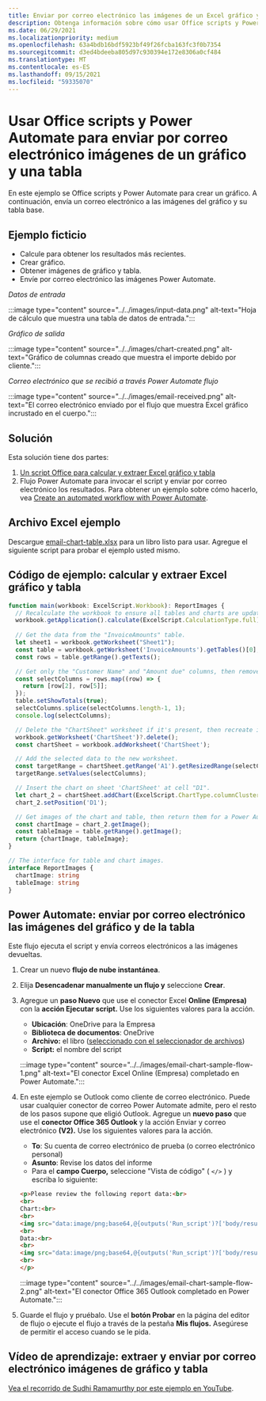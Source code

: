 ```yaml
---
title: Enviar por correo electrónico las imágenes de un Excel gráfico y tabla
description: Obtenga información sobre cómo usar Office scripts y Power Automate para extraer y enviar por correo electrónico las imágenes de un Excel gráfico y tabla.
ms.date: 06/29/2021
ms.localizationpriority: medium
ms.openlocfilehash: 63a4bdb16bdf5923bf49f26fcba163fc3f0b7354
ms.sourcegitcommit: d3ed4bdeeba805d97c930394e172e8306a0cf484
ms.translationtype: MT
ms.contentlocale: es-ES
ms.lasthandoff: 09/15/2021
ms.locfileid: "59335070"
---
```

# <a name="use-office-scripts-and-power-automate-to-email-images-of-a-chart-and-table"></a>Usar Office scripts y Power Automate para enviar por correo electrónico imágenes de un gráfico y una tabla

En este ejemplo se Office scripts y Power Automate para crear un gráfico. A continuación, envía un correo electrónico a las imágenes del gráfico y su tabla base.

## <a name="example-scenario"></a>Ejemplo ficticio

* Calcule para obtener los resultados más recientes.
* Crear gráfico.
* Obtener imágenes de gráfico y tabla.
* Envíe por correo electrónico las imágenes Power Automate.

_Datos de entrada_

:::image type="content" source="../../images/input-data.png" alt-text="Hoja de cálculo que muestra una tabla de datos de entrada.":::

_Gráfico de salida_

:::image type="content" source="../../images/chart-created.png" alt-text="Gráfico de columnas creado que muestra el importe debido por cliente.":::

_Correo electrónico que se recibió a través Power Automate flujo_

:::image type="content" source="../../images/email-received.png" alt-text="El correo electrónico enviado por el flujo que muestra Excel gráfico incrustado en el cuerpo.":::

## <a name="solution"></a>Solución

Esta solución tiene dos partes:

1. [Un script Office para calcular y extraer Excel gráfico y tabla](#sample-code-calculate-and-extract-excel-chart-and-table)
1. Flujo Power Automate para invocar el script y enviar por correo electrónico los resultados. Para obtener un ejemplo sobre cómo hacerlo, vea [Create an automated workflow with Power Automate](../../tutorials/excel-power-automate-returns.md#create-an-automated-workflow-with-power-automate).

## <a name="sample-excel-file"></a>Archivo Excel ejemplo

Descargue <a href="email-chart-table.xlsx">email-chart-table.xlsx</a> para un libro listo para usar. Agregue el siguiente script para probar el ejemplo usted mismo.

## <a name="sample-code-calculate-and-extract-excel-chart-and-table"></a>Código de ejemplo: calcular y extraer Excel gráfico y tabla

```TypeScript
function main(workbook: ExcelScript.Workbook): ReportImages {
  // Recalculate the workbook to ensure all tables and charts are updated.
  workbook.getApplication().calculate(ExcelScript.CalculationType.full);
  
  // Get the data from the "InvoiceAmounts" table.
  let sheet1 = workbook.getWorksheet("Sheet1");
  const table = workbook.getWorksheet('InvoiceAmounts').getTables()[0];
  const rows = table.getRange().getTexts();

  // Get only the "Customer Name" and "Amount due" columns, then remove the "Total" row.
  const selectColumns = rows.map((row) => {
    return [row[2], row[5]];
  });
  table.setShowTotals(true);
  selectColumns.splice(selectColumns.length-1, 1);
  console.log(selectColumns);

  // Delete the "ChartSheet" worksheet if it's present, then recreate it.
  workbook.getWorksheet('ChartSheet')?.delete();
  const chartSheet = workbook.addWorksheet('ChartSheet');

  // Add the selected data to the new worksheet.
  const targetRange = chartSheet.getRange('A1').getResizedRange(selectColumns.length-1, selectColumns[0].length-1);
  targetRange.setValues(selectColumns);

  // Insert the chart on sheet 'ChartSheet' at cell "D1".
  let chart_2 = chartSheet.addChart(ExcelScript.ChartType.columnClustered, targetRange);
  chart_2.setPosition('D1');

  // Get images of the chart and table, then return them for a Power Automate flow.
  const chartImage = chart_2.getImage();
  const tableImage = table.getRange().getImage();
  return {chartImage, tableImage};
}

// The interface for table and chart images.
interface ReportImages {
  chartImage: string
  tableImage: string
}
```

## <a name="power-automate-flow-email-the-chart-and-table-images"></a>Power Automate: enviar por correo electrónico las imágenes del gráfico y de la tabla

Este flujo ejecuta el script y envía correos electrónicos a las imágenes devueltas.

1. Crear un nuevo **flujo de nube instantánea**.
1. Elija **Desencadenar manualmente un flujo y** seleccione **Crear**.
1. Agregue un **paso Nuevo** que use el conector Excel **Online (Empresa)** con la **acción Ejecutar script.** Use los siguientes valores para la acción.
    * **Ubicación**: OneDrive para la Empresa
    * **Biblioteca de documentos**: OneDrive
    * **Archivo:** el libro ([seleccionado con el seleccionador de archivos](../../testing/power-automate-troubleshooting.md#select-workbooks-with-the-file-browser-control))
    * **Script:** el nombre del script

    :::image type="content" source="../../images/email-chart-sample-flow-1.png" alt-text="El conector Excel Online (Empresa) completado en Power Automate.":::
1. En este ejemplo se Outlook como cliente de correo electrónico. Puede usar cualquier conector de correo Power Automate admite, pero el resto de los pasos supone que eligió Outlook. Agregue un **nuevo paso** que use el **conector Office 365 Outlook** y la acción Enviar y correo electrónico **(V2).** Use los siguientes valores para la acción.
    * **To**: Su cuenta de correo electrónico de prueba (o correo electrónico personal)
    * **Asunto**: Revise los datos del informe
    * Para el **campo Cuerpo,** seleccione "Vista de código" ( `</>` ) y escriba lo siguiente:

    ```HTML
    <p>Please review the following report data:<br>
    <br>
    Chart:<br>
    <br>
    <img src="data:image/png;base64,@{outputs('Run_script')?['body/result/chartImage']}"/>
    <br>
    Data:<br>
    <br>
    <img src="data:image/png;base64,@{outputs('Run_script')?['body/result/tableImage']}"/>
    <br>
    </p>
    ```

    :::image type="content" source="../../images/email-chart-sample-flow-2.png" alt-text="El conector Office 365 Outlook completado en Power Automate.":::
1. Guarde el flujo y pruébalo. Use el **botón Probar** en la página del editor de flujo o ejecute el flujo a través de la pestaña **Mis flujos.** Asegúrese de permitir el acceso cuando se le pida.

## <a name="training-video-extract-and-email-images-of-chart-and-table"></a>Vídeo de aprendizaje: extraer y enviar por correo electrónico imágenes de gráfico y tabla

[Vea el recorrido de Sudhi Ramamurthy por este ejemplo en YouTube](https://youtu.be/152GJyqc-Kw).

